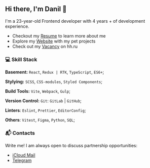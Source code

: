 ## Hi there, I'm Danil  👋

I'm a 23-year-old Frontend developer with 4 years + of development experience. 

* Checkout my [Resume](https://mypymypy.notion.site/a72e5d09d9c2447d902ee9897f14bef1?pvs=74) to learn more about me
* Explore my [Website](https://mypymypy.github.io) with my pet projects
* Check out my [Vacancy](https://spb.hh.ru/resume/264a11e1ff0c15fc110039ed1f72676e384165) on hh.ru

### :computer: Skill Stack

**Basement:** `React`, `Redux | RTK`, `TypeScript`, `ES6+`;

**Stylying:** `SCSS`, `CSS-modules`, `Styled Components`;

**Build Tools:** `Vite`, `Webpack`, `Gulp`;

**Version Control:** `Git`: `GitLab` | `GitHub`;

**Linters**: `Eslint`, `Prettier`, `EditorConfig`;

**Others**: `Vitest`, `Figma`, `Python`, `SQL`; 

### :mailbox_with_mail: Contacts

Write me! I am always open to discuss partnership opportunities:

* [iCloud Mail](danich282@icloud.com)
* [Telegram](https://t.me/@d_bogdanchikov)

